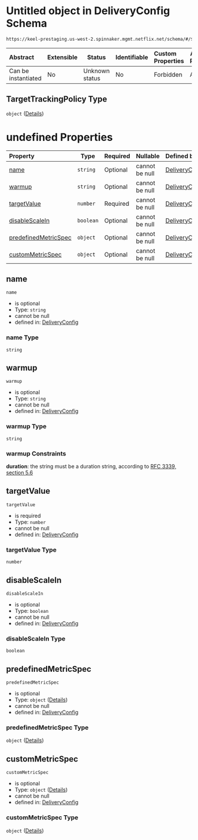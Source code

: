 # Untitled object in DeliveryConfig Schema

```txt
https://keel-prestaging.us-west-2.spinnaker.mgmt.netflix.net/schema/#/$defs/TargetTrackingPolicy
```




| Abstract            | Extensible | Status         | Identifiable | Custom Properties | Additional Properties | Access Restrictions | Defined In                                                    |
| :------------------ | ---------- | -------------- | ------------ | :---------------- | --------------------- | ------------------- | ------------------------------------------------------------- |
| Can be instantiated | No         | Unknown status | No           | Forbidden         | Allowed               | none                | [keel.schema.json\*](keel.schema.json "open original schema") |

## TargetTrackingPolicy Type

`object` ([Details](keel-defs-targettrackingpolicy.md))

# undefined Properties

| Property                                      | Type      | Required | Nullable       | Defined by                                                                                                                                                                                                      |
| :-------------------------------------------- | --------- | -------- | -------------- | :-------------------------------------------------------------------------------------------------------------------------------------------------------------------------------------------------------------- |
| [name](#name)                                 | `string`  | Optional | cannot be null | [DeliveryConfig](keel-defs-targettrackingpolicy-properties-name.md "https&#x3A;//keel-prestaging.us-west-2.spinnaker.mgmt.netflix.net/schema/#/$defs/TargetTrackingPolicy/properties/name")                     |
| [warmup](#warmup)                             | `string`  | Optional | cannot be null | [DeliveryConfig](keel-defs-targettrackingpolicy-properties-warmup.md "https&#x3A;//keel-prestaging.us-west-2.spinnaker.mgmt.netflix.net/schema/#/$defs/TargetTrackingPolicy/properties/warmup")                 |
| [targetValue](#targetValue)                   | `number`  | Required | cannot be null | [DeliveryConfig](keel-defs-targettrackingpolicy-properties-targetvalue.md "https&#x3A;//keel-prestaging.us-west-2.spinnaker.mgmt.netflix.net/schema/#/$defs/TargetTrackingPolicy/properties/targetValue")       |
| [disableScaleIn](#disableScaleIn)             | `boolean` | Optional | cannot be null | [DeliveryConfig](keel-defs-targettrackingpolicy-properties-disablescalein.md "https&#x3A;//keel-prestaging.us-west-2.spinnaker.mgmt.netflix.net/schema/#/$defs/TargetTrackingPolicy/properties/disableScaleIn") |
| [predefinedMetricSpec](#predefinedMetricSpec) | `object`  | Optional | cannot be null | [DeliveryConfig](keel-defs-predefinedmetricspecification.md "https&#x3A;//keel-prestaging.us-west-2.spinnaker.mgmt.netflix.net/schema/#/$defs/TargetTrackingPolicy/properties/predefinedMetricSpec")            |
| [customMetricSpec](#customMetricSpec)         | `object`  | Optional | cannot be null | [DeliveryConfig](keel-defs-customizedmetricspecification.md "https&#x3A;//keel-prestaging.us-west-2.spinnaker.mgmt.netflix.net/schema/#/$defs/TargetTrackingPolicy/properties/customMetricSpec")                |

## name




`name`

-   is optional
-   Type: `string`
-   cannot be null
-   defined in: [DeliveryConfig](keel-defs-targettrackingpolicy-properties-name.md "https&#x3A;//keel-prestaging.us-west-2.spinnaker.mgmt.netflix.net/schema/#/$defs/TargetTrackingPolicy/properties/name")

### name Type

`string`

## warmup




`warmup`

-   is optional
-   Type: `string`
-   cannot be null
-   defined in: [DeliveryConfig](keel-defs-targettrackingpolicy-properties-warmup.md "https&#x3A;//keel-prestaging.us-west-2.spinnaker.mgmt.netflix.net/schema/#/$defs/TargetTrackingPolicy/properties/warmup")

### warmup Type

`string`

### warmup Constraints

**duration**: the string must be a duration string, according to [RFC 3339, section 5.6](https://tools.ietf.org/html/rfc3339 "check the specification")

## targetValue




`targetValue`

-   is required
-   Type: `number`
-   cannot be null
-   defined in: [DeliveryConfig](keel-defs-targettrackingpolicy-properties-targetvalue.md "https&#x3A;//keel-prestaging.us-west-2.spinnaker.mgmt.netflix.net/schema/#/$defs/TargetTrackingPolicy/properties/targetValue")

### targetValue Type

`number`

## disableScaleIn




`disableScaleIn`

-   is optional
-   Type: `boolean`
-   cannot be null
-   defined in: [DeliveryConfig](keel-defs-targettrackingpolicy-properties-disablescalein.md "https&#x3A;//keel-prestaging.us-west-2.spinnaker.mgmt.netflix.net/schema/#/$defs/TargetTrackingPolicy/properties/disableScaleIn")

### disableScaleIn Type

`boolean`

## predefinedMetricSpec




`predefinedMetricSpec`

-   is optional
-   Type: `object` ([Details](keel-defs-predefinedmetricspecification.md))
-   cannot be null
-   defined in: [DeliveryConfig](keel-defs-predefinedmetricspecification.md "https&#x3A;//keel-prestaging.us-west-2.spinnaker.mgmt.netflix.net/schema/#/$defs/TargetTrackingPolicy/properties/predefinedMetricSpec")

### predefinedMetricSpec Type

`object` ([Details](keel-defs-predefinedmetricspecification.md))

## customMetricSpec




`customMetricSpec`

-   is optional
-   Type: `object` ([Details](keel-defs-customizedmetricspecification.md))
-   cannot be null
-   defined in: [DeliveryConfig](keel-defs-customizedmetricspecification.md "https&#x3A;//keel-prestaging.us-west-2.spinnaker.mgmt.netflix.net/schema/#/$defs/TargetTrackingPolicy/properties/customMetricSpec")

### customMetricSpec Type

`object` ([Details](keel-defs-customizedmetricspecification.md))
